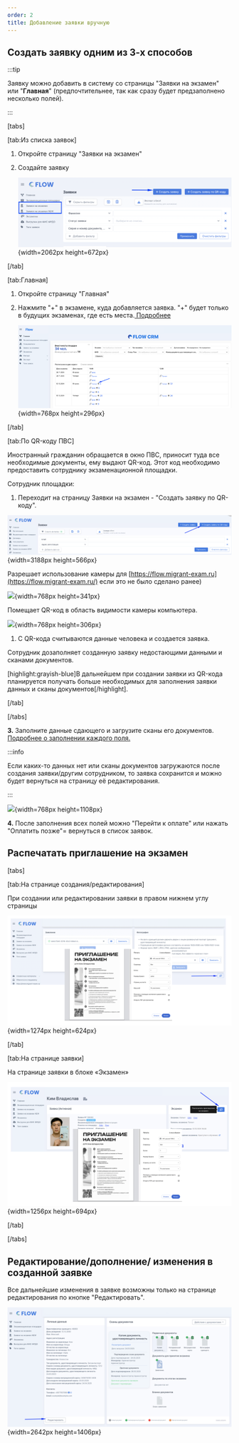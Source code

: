 ```yaml
---
order: 2
title: Добавление заявки вручную
---
```


## Создать заявку одним из 3-х способов

:::tip 

Заявку можно добавить в систему со страницы "Заявки на экзамен" или "**Главная**" (предпочтительнее, так как сразу будет предзаполнено несколько полей).

:::

[tabs]

[tab:Из списка заявок]

1. Откройте страницу "Заявки на экзамен"

2. Создайте заявку

   ![](./dobavlenie-zayavki-vruchnuyu-2.png){width=2062px height=672px}

[/tab]

[tab:Главная]

1. Откройте страницу "Главная"

2. Нажмите "+" в экзамене, куда добавляется заявка. "+" будет только в будущих экзаменах, где есть места.[ Подробнее](./../kvota-na-ekzamen.-gde-posmotret)

   ![](./dobavlenie-zayavki-vruchnuyu-3.png){width=768px height=296px}

[/tab]

[tab:По QR-коду ПВС]

Иностранный гражданин обращается в окно ПВС, приносит туда все необходимые документы, ему выдают QR-код. Этот код необходимо предоставить сотруднику экзаменационной площадки.

Сотрудник площадки:

1. Переходит на страницу Заявки на экзамен - "Создать заявку по QR-коду".

![](./dobavlenie-zayavki-vruchnuyu-4.png){width=3188px height=566px}

Разрешает использование камеры для  [https://flow.migrant-exam.ru](https://flow.migrant-exam.ru/) если это не было сделано ранее)

![](./dobavlenie-zayavki-vruchnuyu-5.png){width=768px height=341px}

Помещает QR-код в область видимости камеры компьютера.

![](./dobavlenie-zayavki-vruchnuyu-6.png){width=768px height=306px}



1. С QR-кода считываются данные человека и создается заявка.

Сотрудник дозаполняет созданную заявку недостающими данными и сканами документов.

[highlight:grayish-blue]В дальнейшем при создании заявки из QR-кода планируется получать больше необходимых для заполнения заявки данных и сканы документов[/highlight].

[/tab]

[/tabs]



**3\.** Заполните данные сдающего и загрузите сканы его документов. [Подробнее о заполнении каждого поля.](./zapolnenie-polei-v-zayavke)

:::info 

Если каких-то данных нет или сканы документов загружаются после создания заявки/другим сотрудником, то заявка сохранится и можно будет вернуться на страницу её редактирования.

:::

![](./dobavlenie-zayavki-vruchnuyu-7.png){width=768px height=1108px}

**4\.** После заполнения всех полей можно "Перейти к оплате" или нажать "Оплатить позже"= вернуться в список заявок.

## Распечатать приглашение на экзамен

[tabs]

[tab:На странице создания/редактирования]

При создании или редактировании заявки в правом нижнем углу страницы

![](./dobavlenie-zayavki-vruchnuyu-9.png){width=1274px height=624px}

[/tab]

[tab:На странице заявки]

На странице заявки в блоке «Экзамен»

![](./dobavlenie-zayavki-vruchnuyu-8.png){width=1256px height=694px}



[/tab]

[/tabs]

## Редактирование/дополнение/ изменения в созданной заявке

Все дальнейшие изменения в заявке возможны только на странице редактирования по кнопке "Редактировать".

![](./dobavlenie-zayavki-vruchnuyu.png){width=2642px height=1406px}
